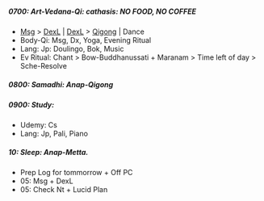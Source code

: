 ##### 0700: Art-Vedana-Qi: cathasis: NO FOOD, NO COFFEE
+  [Msg](https://github.com/ThanhNguyen24590/Body/blob/main/00.Exc_Msg.md) > [DexL](https://github.com/ThanhNguyen24590/Body/blob/main/1.1.Exc_DexL.md) | [DexL](https://github.com/ThanhNguyen24590/Body/blob/main/1.2.Exc_Dex.md) > [Qigong](https://github.com/ThanhNguyen24590/Body/blob/main/2.1.Exc_Qi_5-Animalls.md) | Dance
+ Body-Qi: Msg, Dx, Yoga, Evening Ritual
+ Lang: Jp: Doulingo, Bok, Music
+ Ev Ritual: Chant > Bow-Buddhanussati + Maranam > Time left of day > Sche-Resolve
##### 0800: Samadhi: Anap-Qigong
##### 0900: Study:
+ Udemy: Cs
+ Lang: Jp, Pali, Piano
##### 10: Sleep: Anap-Metta.
+ Prep Log for tommorrow + Off PC
+ 05: Msg + DexL
+ 05: Check Nt + Lucid Plan
